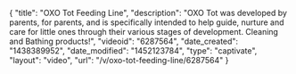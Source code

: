 {
    "title": "OXO Tot Feeding Line",
    "description": "OXO Tot was developed by parents, for parents, and is specifically intended to help guide, nurture and care for little ones through their various stages of development. Cleaning and Bathing products!",
    "videoid": "6287564",
    "date_created": "1438389952",
    "date_modified": "1452123784",
    "type": "captivate",
    "layout": "video",
    "url": "\/v\/oxo-tot-feeding-line\/6287564"
}